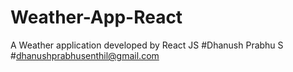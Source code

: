 # Weather-App-React
A Weather application developed by React JS
#Dhanush Prabhu S
#dhanushprabhusenthil@gmail.com
